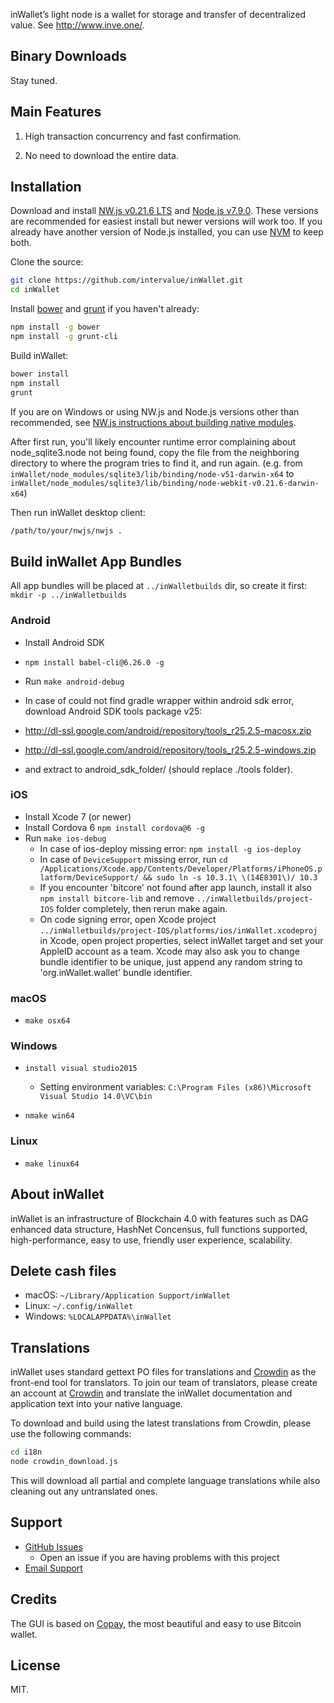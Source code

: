 inWallet’s light node is a wallet for storage and transfer of decentralized value. See http://www.inve.one/.

## Binary Downloads


Stay tuned.

## Main Features

1.	High transaction concurrency and fast confirmation.

2.	No need to download the entire data.


## Installation

Download and install [NW.js v0.21.6 LTS](https://dl.nwjs.io/v0.21.6/) and [Node.js v7.9.0](https://nodejs.org/download/release/v7.9.0/).  These versions are recommended for easiest install but newer versions will work too.  If you already have another version of Node.js installed, you can use [NVM](https://github.com/creationix/nvm) to keep both.

Clone the source:

```sh
git clone https://github.com/intervalue/inWallet.git
cd inWallet
```



Install [bower](http://bower.io/) and [grunt](http://gruntjs.com/getting-started) if you haven't already:

```sh
npm install -g bower
npm install -g grunt-cli
```

Build inWallet:

```sh
bower install
npm install
grunt
```
If you are on Windows or using NW.js and Node.js versions other than recommended, see [NW.js instructions about building native modules](http://docs.nwjs.io/en/latest/For%20Users/Advanced/Use%20Native%20Node%20Modules/).

After first run, you'll likely encounter runtime error complaining about node_sqlite3.node not being found, copy the file from the neighboring directory to where the program tries to find it, and run again. (e.g. from `inWallet/node_modules/sqlite3/lib/binding/node-v51-darwin-x64` to `inWallet/node_modules/sqlite3/lib/binding/node-webkit-v0.21.6-darwin-x64`)

Then run inWallet desktop client:

```sh
/path/to/your/nwjs/nwjs .
```

## Build inWallet App Bundles

All app bundles will be placed at `../inWalletbuilds` dir, so create it first: `mkdir -p ../inWalletbuilds`


### Android

- Install Android SDK

- `npm install babel-cli@6.26.0 -g`
- Run `make android-debug`
-	In case of could not find gradle wrapper within android sdk error, download Android SDK tools package v25:
-	http://dl-ssl.google.com/android/repository/tools_r25.2.5-macosx.zip
-	http://dl-ssl.google.com/android/repository/tools_r25.2.5-windows.zip
-   and extract to android_sdk_folder/ (should replace ./tools folder).


### iOS

- Install Xcode 7 (or newer)
- Install Cordova 6 `npm install cordova@6 -g`
- Run `make ios-debug`
  * In case of ios-deploy missing error: `npm install -g ios-deploy`
  * In case of `DeviceSupport` missing error, run `cd /Applications/Xcode.app/Contents/Developer/Platforms/iPhoneOS.platform/DeviceSupport/ && sudo ln -s 10.3.1\ \(14E8301\)/ 10.3`
  * If you encounter 'bitcore' not found after app launch, install it also `npm install bitcore-lib` and remove `../inWalletbuilds/project-IOS` folder completely, then rerun make again.
  * On code signing error, open Xcode project `../inWalletbuilds/project-IOS/platforms/ios/inWallet.xcodeproj` in Xcode, open project properties, select inWallet target and set your AppleID account as a team. Xcode may also ask you to change bundle identifier to be unique, just append any random string to 'org.inWallet.wallet' bundle identifier.

### macOS

- `make osx64`

### Windows

- `install visual studio2015`

    * Setting environment variables: `C:\Program Files (x86)\Microsoft Visual Studio 14.0\VC\bin`

- `nmake win64`

### Linux

- `make linux64`


## About inWallet

inWallet is an infrastructure of Blockchain 4.0 with features such as DAG enhanced data structure, HashNet Concensus, full functions supported, high-performance, easy to use, friendly user experience, scalability. 

## Delete cash files



* macOS: `~/Library/Application Support/inWallet`
* Linux: `~/.config/inWallet`
* Windows: `%LOCALAPPDATA%\inWallet`


## Translations

inWallet uses standard gettext PO files for translations and [Crowdin](https://crowdin.com/project/inWallet) as the front-end tool for translators. To join our team of translators, please create an account at [Crowdin](https://crowdin.com) and translate the inWallet documentation and application text into your native language.

To download and build using the latest translations from Crowdin, please use the following commands:

```sh
cd i18n
node crowdin_download.js
```

This will download all partial and complete language translations while also cleaning out any untranslated ones.


## Support

* [GitHub Issues]( https://github.com/inWallet/inWallet-lightnode-2.0-testnet/issues)
  * Open an issue if you are having problems with this project
* [Email Support](mailto:inWallet@inve.one)

## Credits

The GUI is based on [Copay](https://github.com/bitpay/copay), the most beautiful and easy to use Bitcoin wallet.

## License

MIT.
